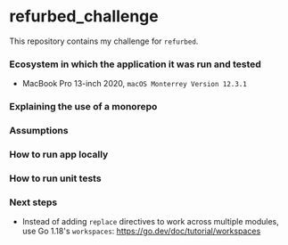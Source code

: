# refurbed_challenge

This repository contains my challenge for `refurbed`.

### Ecosystem in which the application it was run and tested

- MacBook Pro 13-inch 2020, `macOS Monterrey Version 12.3.1`

### Explaining the use of a monorepo

### Assumptions

### How to run app locally

### How to run unit tests

### Next steps

- Instead of adding `replace` directives to work across multiple modules, use Go 1.18's `workspaces`: https://go.dev/doc/tutorial/workspaces